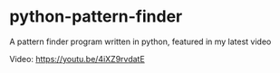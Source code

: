# python-pattern-finder
A pattern finder program written in python, featured in my latest video

Video: https://youtu.be/4iXZ9rvdatE
